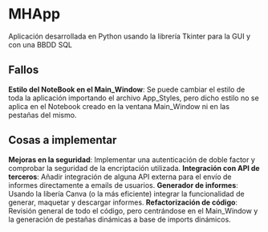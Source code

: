 # MHApp
Aplicación desarrollada en Python usando la librería Tkinter para la GUI y con una BBDD SQL

## Fallos
**Estilo del NoteBook en el Main_Window**: Se puede cambiar el estilo de toda la aplicación importando el archivo App_Styles, pero dicho estilo no se aplica en el Notebook creado en la ventana Main_Window ni en las pestañas del mismo.

## Cosas a implementar
**Mejoras en la seguridad**: Implementar una autenticación de doble factor y comprobar la seguridad de la encriptación utilizada.
**Integración con API de terceros**: Añadir integración de alguna API externa para el envío de informes directamente a emails de usuarios.
**Generador de informes**: Usando la libería Canva (o la más eficiente) integrar la funcionalidad de generar, maquetar y descargar informes.
**Refactorización de código**: Revisión general de todo el código, pero centrándose en el Main_Window y la generación de pestañas dinámicas a base de imports dinámicos.
